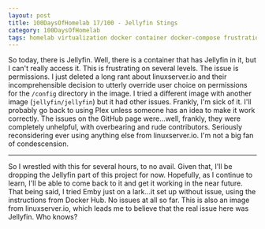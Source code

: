 ```yaml
---
layout: post
title: 100DaysOfHomelab 17/100 - Jellyfin Stings
category: 100DaysOfHomelab
tags: homelab virtualization docker container docker-compose frustration jellyfin permissions
---
```

So today, there is Jellyfin. Well, there is a container that has Jellyfin in it, but I can't really access it. This is frustrating on several levels. The issue is permissions. I just deleted a long rant about linuxserver.io and their incomprehensible decision to utterly override user choice on permissions for the ```/config``` directory in the image. I tried a different image with another image (```jellyfin/jellyfin```) but it had other issues. Frankly, I'm sick of it. I'll probably go back to using Plex unless someone has an idea to make it work correctly. The issues on the GitHub page were...well, frankly, they were completely unhelpful, with overbearing and rude contributors. Seriously reconsidering ever using anything else from linuxserver.io. I'm not a big fan of condescension.

----

So I wrestled with this for several hours, to no avail. Given that, I'll be dropping the Jellyfin part of this project for now. Hopefully, as I continue to learn, I'll be able to come back to it and get it working in the near future. That being said, I tried Emby just on a lark...it set up without issue, using the instructions from Docker Hub. No issues at all so far. This is also an image from linuxserver.io, which leads me to believe that the real issue here was Jellyfin. Who knows?